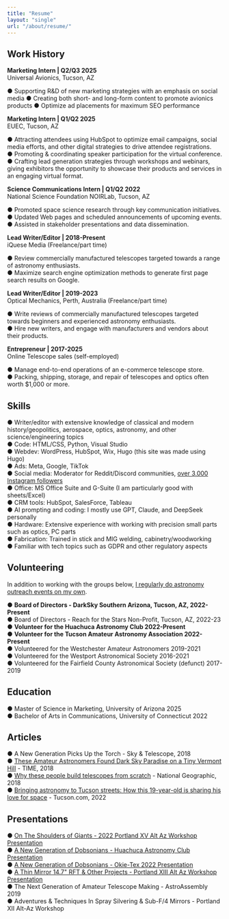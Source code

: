 ```yaml
---
title: "Resume"
layout: "single"
url: "/about/resume/"
---
```


## **Work History**

**Marketing Intern | Q2/Q3 2025**  
Universal Avionics, Tucson, AZ  

●	Supporting R&D of new marketing strategies with an emphasis on social media
●	Creating both short- and long-form content to promote avionics products
●	Optimize ad placements for maximum SEO performance

**Marketing Intern | Q1/Q2 2025**  
EUEC, Tucson, AZ  

● Attracting attendees using HubSpot to optimize email campaigns, social media efforts, and other digital strategies to drive attendee registrations.  
● Promoting & coordinating speaker participation for the virtual conference.  
● Crafting lead generation strategies through workshops and webinars, giving exhibitors the opportunity to showcase their products and services in an engaging virtual format.  

**Science Communications Intern | Q1/Q2 2022**  
National Science Foundation NOIRLab, Tucson, AZ  

● Promoted space science research through key communication initiatives.  
● Updated Web pages and scheduled announcements of upcoming events.  
● Assisted in stakeholder presentations and data dissemination.

**Lead Writer/Editor | 2018-Present**  
iQuese Media (Freelance/part time)  

● Review commercially manufactured telescopes targeted towards a range of astronomy enthusiasts.  
● Maximize search engine optimization methods to generate first page search results on Google.  

**Lead Writer/Editor | 2019-2023**  
Optical Mechanics, Perth, Australia (Freelance/part time)  

● Write reviews of commercially manufactured telescopes targeted towards beginners and experienced astronomy enthusiasts.  
● Hire new writers, and engage with manufacturers and vendors about their products.  

**Entrepreneur | 2017-2025**  
Online Telescope sales (self-employed)

● Manage end-to-end operations of an e-commerce telescope store.  
● Packing, shipping, storage, and repair of telescopes and optics often worth $1,000 or more.

## **Skills**
● Writer/editor with extensive knowledge of classical and modern history/geopolitics, aerospace, optics, astronomy, and other science/engineering topics  
● Code: HTML/CSS, Python, Visual Studio  
● Webdev: WordPress, HubSpot, Wix, Hugo (this site was made using Hugo)  
● Ads: Meta, Google, TikTok  
● Social media: Moderator for Reddit/Discord communities, [over 3,000 Instagram followers](https://www.instagram.com/astro_zane/)  
● Office: MS Office Suite and G-Suite (I am particularly good with sheets/Excel)  
● CRM tools: HubSpot, SalesForce, Tableau  
● AI prompting and coding: I mostly use GPT, Claude, and DeepSeek personally  
● Hardware: Extensive experience with working with precision small parts such as optics, PC parts  
● Fabrication: Trained in stick and MIG welding, cabinetry/woodworking  
● Familiar with tech topics such as GDPR and other regulatory aspects  

## **Volunteering**

In addition to working with the groups below, [I regularly do astronomy outreach events on my own](https://astrozane.com/astronomy/astronomyoutreach/).

● **Board of Directors - DarkSky Southern Arizona, Tucson, AZ, 2022-Present**  
● Board of Directors - Reach for the Stars Non-Profit, Tucson, AZ, 2022-23    
● **Volunteer for the Huachuca Astronomy Club 2022-Present**      
● **Volunteer for the Tucson Amateur Astronomy Association 2022-Present**    
● Volunteered for the Westchester Amateur Astronomers 2019-2021   
● Volunteered for the Westport Astronomical Society 2016-2021  
● Volunteered for the Fairfield County Astronomical Society (defunct) 2017-2019  

## **Education**

● Master of Science in Marketing, University of Arizona 2025  
● Bachelor of Arts in Communications, University of Connecticut 2022

## **Articles**

● A New Generation Picks Up the Torch - Sky & Telescope, 2018  
● [These Amateur Astronomers Found Dark Sky Paradise on a Tiny Vermont Hill](https://time.com/longform/amateur-astronomers-stargazing-photos/) - TIME, 2018  
● [Why these people build telescopes from scratch](https://www.nationalgeographic.com/science/article/telescope-festival) - National Geographic, 2018  
● [Bringing astronomy to Tucson streets: How this 19-year-old is sharing his love for space](https://tucson.com/article_71f39754-bad3-11ec-aa9b-9bb23a1063c4.html) - Tucson.com, 2022  

## **Presentations**

● [On The Shoulders of Giants - 2022 Portland XV Alt Az Workshop Presentation](https://www.youtube.com/watch?v=qvIA89RlEvE)  
● [A New Generation of Dobsonians - Huachuca Astronomy Club Presentation](https://www.youtube.com/watch?v=wke4turTjWw)  
● [A New Generation of Dobsonians - Okie-Tex 2022 Presentation](https://www.youtube.com/watch?v=REPh57ASyS4)  
● [A Thin Mirror 14.7" RFT & Other Projects - Portland XIII Alt Az Workshop Presentation](https://www.youtube.com/watch?v=1_PflwLDL8k)  
● The Next Generation of Amateur Telescope Making - AstroAssembly 2019  
● Adventures & Techniques In Spray Silvering & Sub-F/4 Mirrors - Portland XII Alt-Az Workshop  